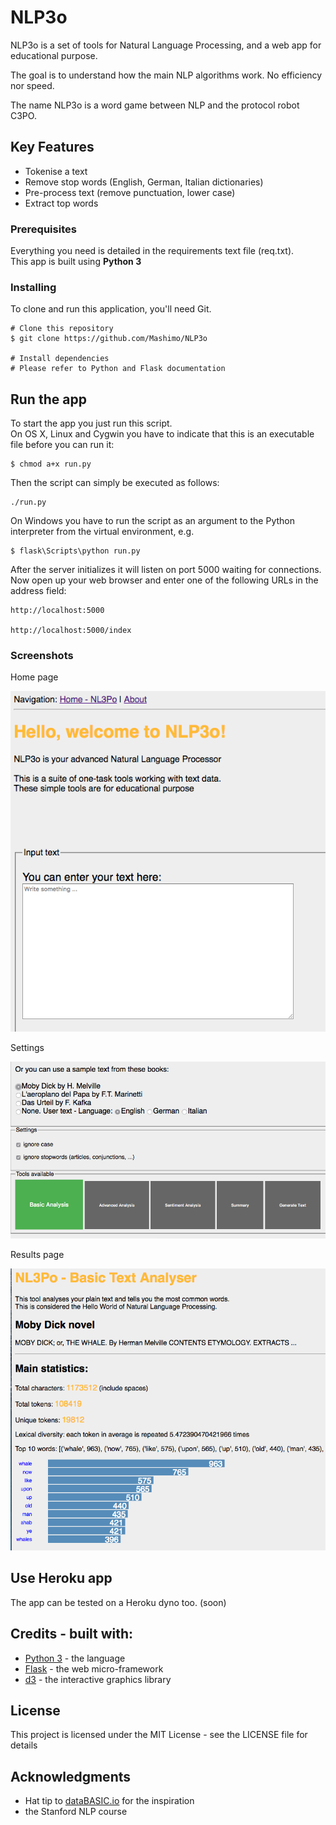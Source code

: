 # NLP3o

NLP3o is a set of tools for Natural Language Processing, and a web app for educational purpose.

The goal is to understand how the main NLP algorithms work.
No efficiency nor speed.

The name NLP3o is a word game between NLP and the protocol robot C3PO.<br>


## Key Features

* Tokenise a text
* Remove stop words (English, German, Italian dictionaries)
* Pre-process text (remove punctuation, lower case)
* Extract top words

### Prerequisites

Everything you need is detailed in the requirements text file (req.txt).  
This app is built using **Python 3**


### Installing

To clone and run this application, you'll need Git.

    # Clone this repository
    $ git clone https://github.com/Mashimo/NLP3o

    # Install dependencies
    # Please refer to Python and Flask documentation

## Run the app
To start the app you just run this script.  
On OS X, Linux and Cygwin you have to indicate that this is an executable file before you can run it:

    $ chmod a+x run.py
Then the script can simply be executed as follows:

    ./run.py


On Windows you have to run the script as an argument to the Python interpreter from the virtual environment, e.g.

    $ flask\Scripts\python run.py
After the server initializes it will listen on port 5000 waiting for connections.  
Now open up your web browser and enter one of the following URLs in the address field:

    http://localhost:5000

    http://localhost:5000/index

### Screenshots
Home page

![User-entered text](/READMEimages/text.png)

Settings

![Settings](/READMEimages/Settings.png)

Results page

![Results](/READMEimages/Results.png)
## Use Heroku app

The app can be tested on a Heroku dyno too. (soon)


## Credits - built with:

* [Python 3](https://www.python.org/downloads/) - the language
* [Flask](http://flask.pocoo.org/) - the web micro-framework
* [d3](https://d3js.org/) - the interactive graphics library


## License

This project is licensed under the MIT License - see the LICENSE file for details

## Acknowledgments

* Hat tip to [dataBASIC.io](https://www.databasic.io/) for the inspiration
* the Stanford NLP course
